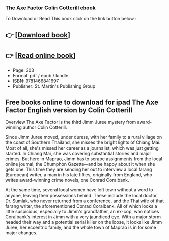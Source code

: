 ### The Axe Factor Colin Cotterill ebook

To Download or Read This book click on the link button below :

## 👉  [**[Download book](http://ebooksharez.info/download.php?group=book&from=github.com&id=717997&lnk=1061 "Download book")**]

## 👉  [**[Read online book](http://ebooksharez.info/download.php?group=book&from=github.com&id=717997&lnk=1061 "Read online book")**]


* Page: 303
* Format: pdf / epub / kindle
* ISBN: 9781466841697
* Publisher: St. Martin&#039;s Publishing Group



## Free books online to download for ipad The Axe Factor English version by Colin Cotterill


Overview
The Axe Factor is the third Jimm Juree mystery from award-winning author Colin Cotterill.
 
 Since Jimm Juree moved, under duress, with her family to a rural village on the coast of Southern Thailand, she misses the bright lights of Chiang Mai. Most of all, she&#039;s missed her career as a journalist, which was just getting started. In Chiang Mai, she was covering substantial stories and major crimes. But here in Maprao, Jimm has to scrape assignments from the local online journal, the Chumphon Gazette—and be happy about it when she gets one. This time they are sending her out to interview a local farang (European) writer, a man in his late fifties, originally from England, who writes award-winning crime novels, one Conrad Coralbank.
 
 At the same time, several local women have left town without a word to anyone, leaving their possessions behind. These include the local doctor, Dr. Sumlak, who never returned from a conference, and the Thai wife of that farang writer, the aforementioned Conrad Coralbank. All of which looks a little suspicious, especially to Jimm&#039;s grandfather, an ex-cop, who notices Coralbank&#039;s interest in Jimm with a very jaundiced eye. With a major storm headed their way and a potential serial killer on the loose, it looks like Jimm Juree, her eccentric family, and the whole town of Maprao is in for some major changes.



